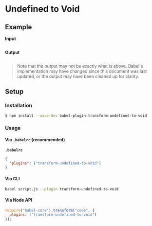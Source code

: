 # Undefined to Void

## Example

**Input**

```js
```

**Output**

```js
```

> Note that the output may not be exactly what is above. Babel's implementation
> may have changed since this document was last updated, or the output may have
> been cleaned up for clarity.

## Setup

### Installation

```sh
$ npm install --save-dev babel-plugin-transform-undefined-to-void
```

### Usage

#### Via `.babelrc` (recommended)

**`.babelrc`**

```json
{
  "plugins": ["transform-undefined-to-void"]
}
```

#### Via CLI

```sh
babel script.js --plugin transform-undefined-to-void
```

#### Via Node API

```js
require("babel-core").transform("code", {
  plugins: ["transform-undefined-to-void"]
});
```
